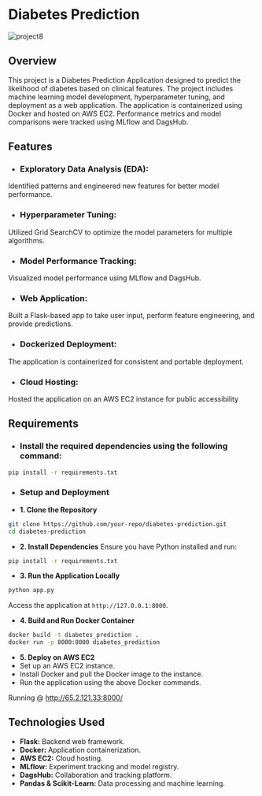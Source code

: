 # Diabetes Prediction 
![project8](https://github.com/user-attachments/assets/9f4c45e4-09a8-442e-8cab-cb189c94e65d)

## Overview
This project is a Diabetes Prediction Application designed to predict the likelihood of diabetes based on clinical features. The project includes machine learning model development, hyperparameter tuning, and deployment as a web application. The application is containerized using Docker and hosted on AWS EC2. Performance metrics and model comparisons were tracked using MLflow and DagsHub.

## Features
- ### Exploratory Data Analysis (EDA): 
Identified patterns and engineered new features for better model performance.
- ### Hyperparameter Tuning:
Utilized Grid SearchCV to optimize the model parameters for multiple algorithms.
- ### Model Performance Tracking:
Visualized model performance using MLflow and DagsHub.
- ### Web Application:
Built a Flask-based app to take user input, perform feature engineering, and provide predictions.
- ### Dockerized Deployment: 
The application is containerized for consistent and portable deployment.
- ### Cloud Hosting: 
Hosted the application on an AWS EC2 instance for public accessibility


## Requirements
- ### Install the required dependencies using the following command:

```bash
pip install -r requirements.txt
```

- ### Setup and Deployment
- __1. Clone the Repository__
```bash
git clone https://github.com/your-repo/diabetes-prediction.git
cd diabetes-prediction
```

- __2. Install Dependencies__
Ensure you have Python installed and run:

```bash
pip install -r requirements.txt
```

- __3. Run the Application Locally__
```bash
python app.py
```

Access the application at `http://127.0.0.1:8000`.

- __4. Build and Run Docker Container__
```bash
docker build -t diabetes_prediction .
docker run -p 8000:8000 diabetes_prediction
```

- __5. Deploy on AWS EC2__
- Set up an AWS EC2 instance.
- Install Docker and pull the Docker image to the instance.
- Run the application using the above Docker commands.

Running @ http://65.2.121.33:8000/

## Technologies Used
- __Flask:__ Backend web framework.
- __Docker:__ Application containerization.
- __AWS EC2:__ Cloud hosting.
- __MLflow:__ Experiment tracking and model registry.
- __DagsHub:__ Collaboration and tracking platform.
- __Pandas & Scikit-Learn:__ Data processing and machine learning.

